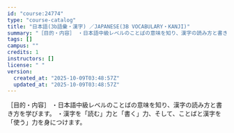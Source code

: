 ```yaml
---
id: "course:24774"
type: "course-catalog"
title: "日本語(3b語彙・漢字) ／JAPANESE(3B VOCABULARY・KANJI)"
summary: "［目的・内容］ ・日本語中級レベルのことばの意味を知り、漢字の読み方と書き方を学びます。 ・漢字を「読む」力と「書く」力、そして、ことばと漢字を「使う」力を身につけます。"
tags: []
campus: ""
credits: 1
instructors: []
license: " "
version:
  created_at: "2025-10-09T03:48:57Z"
  updated_at: "2025-10-09T03:48:57Z"
---
```


［目的・内容］ ・日本語中級レベルのことばの意味を知り、漢字の読み方と書き方を学びます。 ・漢字を「読む」力と「書く」力、そして、ことばと漢字を「使う」力を身につけます。

